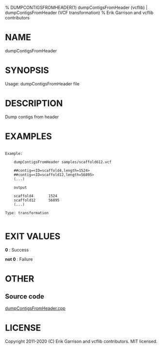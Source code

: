 % DUMPCONTIGSFROMHEADER(1) dumpContigsFromHeader (vcflib) | dumpContigsFromHeader (VCF transformation)
% Erik Garrison and vcflib contributors

# NAME

dumpContigsFromHeader

# SYNOPSIS

Usage: dumpContigsFromHeader file

# DESCRIPTION

Dump contigs from header





# EXAMPLES

```

Example:

    dumpContigsFromHeader samples/scaffold612.vcf

    ##contig=<ID=scaffold4,length=1524>
    ##contig=<ID=scaffold12,length=56895>
    (...)

    output

    scaffold4       1524
    scaffold12      56895
    (...)

Type: transformation
      

```



# EXIT VALUES

**0**
: Success

**not 0**
: Failure

# OTHER

## Source code

[dumpContigsFromHeader.cpp](https://github.com/vcflib/vcflib/blob/master/src/dumpContigsFromHeader.cpp)

# LICENSE

Copyright 2011-2020 (C) Erik Garrison and vcflib contributors. MIT licensed.

<!--
  Created with ./scripts/bin2md.rb scripts/bin2md-template.erb
-->
